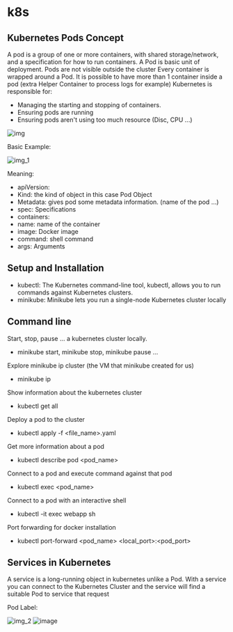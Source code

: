 # k8s

## Kubernetes Pods Concept

A pod is a group of one or more containers, with shared storage/network, and a specification for how to run containers.
A Pod is basic unit of deployment.
Pods are not visible outside the cluster
Every container is wrapped around a Pod. It is possible to have more than 1 container inside a pod (extra Helper Container to process logs for example)
Kubernetes is responsible for:
- Managing the starting and stopping of containers.
- Ensuring pods are running
- Ensuring pods aren't using too much resource (Disc, CPU ...)

![img](https://user-images.githubusercontent.com/59940078/168724531-cfcd779a-a73b-4626-9873-207ae35f37e9.png)

Basic Example:

![img_1](https://user-images.githubusercontent.com/59940078/168724556-9a23a6f1-6636-40ee-ad58-d6f88400b56a.png)

Meaning:
- apiVersion:
- Kind: the kind of object in this case Pod Object
- Metadata: gives pod some metadata information. (name of the pod ...)
- spec: Specifications
- containers: 
- name: name of the container
- image: Docker image
- command: shell command
- args: Arguments

## Setup and Installation
- kubectl: The Kubernetes command-line tool, kubectl, allows you to run commands against Kubernetes clusters.
- minikube: Minikube lets you run a single-node Kubernetes cluster locally

## Command line
Start, stop, pause ... a kubernetes cluster locally.
- minikube start, minikube stop, minikube pause ...

Explore minikube ip cluster (the VM that minikube created for us)
- minikube ip

Show information about the kubernetes cluster
- kubectl get all

Deploy a pod to the cluster
- kubectl apply -f <file_name>.yaml

Get more information about a pod
- kubectl describe pod <pod_name>

Connect to a pod and execute command against that pod
- kubectl exec <pod_name> <command>

Connect to a pod with an interactive shell
- kubectl -it exec webapp sh

Port forwarding for docker installation
- kubectl port-forward <pod_name> <local_port>:<pod_port>

## Services in Kubernetes
A service is a long-running object in kubernetes unlike a Pod.
With a service you can connect to the Kubernetes Cluster and the service will find a suitable Pod to service that request

Pod Label:

![img_2](https://user-images.githubusercontent.com/59940078/168724595-586417fe-c473-4afa-8576-a4d26724f5c3.png)
![image](https://user-images.githubusercontent.com/59940078/168724959-19061cbb-b8d5-443b-9cc0-f5c0865478b2.png)








